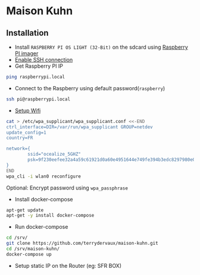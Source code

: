 # Maison Kuhn


## Installation

* Install ``RASPBERRY PI OS LIGHT (32-Bit)`` on the sdcard using [Raspberry PI imager](https://www.raspberrypi.org/software/)
* [Enable SSH connection](https://www.raspberrypi.org/documentation/remote-access/ssh/)
* Get Raspberry PI IP
  
```sh
ping raspberrypi.local
```

* Connect to the Raspberry using default password(``raspberry``)

```sh
ssh pi@raspberrypi.local
```

* [Setup Wifi](https://www.raspberrypi.org/documentation/configuration/wireless/wireless-cli.md)

```sh
cat > /etc/wpa_supplicant/wpa_supplicant.conf <<-END
ctrl_interface=DIR=/var/run/wpa_supplicant GROUP=netdev
update_config=1
country=FR

network={
        ssid="ocealize_5GHZ"
        psk=9f230eefee32a4a59c61921d0a60e4951644e749fe394b3edc8297980e0618cd
}
END
wpa_cli -i wlan0 reconfigure
```

Optional: Encrypt password using `wpa_passphrase`

* Install docker-compose

```sh
apt-get update
apt-get -y install docker-compose
```

* Run docker-compose

```bash
cd /srv/
git clone https://github.com/terrydervaux/maison-kuhn.git
cd /srv/maison-kuhn/
docker-compose up 
```

* Setup static IP on the Router (eg: SFR BOX)